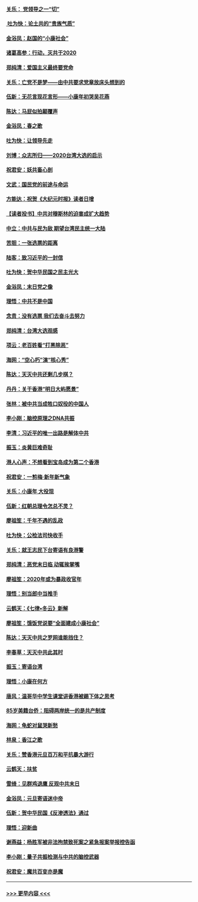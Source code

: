 #### [关乐： 党领导之一“切”](../pages/nsc993/n11804505.md?t=01191955) 
#### [ 吐为快：论土共的“贵族气质”](../pages/nsc993/n11804490.md?t=01191955) 
#### [金浴凤：赵国的“小康社会”](../pages/nsc993/n11804452.md?t=01191955) 
#### [诸葛高参：行动，灭共于2020](../pages/nsc993/n11804120.md?t=01191955) 
#### [郑纯清：爱国主义最终要党命](../pages/nsc993/n11802197.md?t=01191955) 
#### [关乐：亡党不是梦——由中共要求党章放床头想到的](../pages/nsc993/n11802156.md?t=01191955) 
#### [伍新：无花言现花言形——小康年初哭吴花燕](../pages/nsc993/n11800044.md?t=01191955) 
#### [陈达：马屁似拍颠覆声](../pages/nsc993/n11800010.md?t=01191955) 
#### [金浴凤：春之歌](../pages/nsc993/n11797687.md?t=01191955) 
#### [吐为快：让领导先走](../pages/nsc993/n11797512.md?t=01191955) 
#### [刘博：众志所归——2020台湾大选的启示](../pages/nsc993/n11796878.md?t=01191955) 
#### [祝君安：妖共畜心剖](../pages/nsc993/n11794273.md?t=01191955) 
#### [文武：国民党的前途与命运](../pages/nsc993/n11794198.md?t=01191955) 
#### [方能达：祝贺《大纪元时报》读者日增](../pages/nsc993/n11793807.md?t=01191955) 
#### [【读者投书】中共对穆斯林的迫害成扩大趋势](../pages/nsc993/n11791371.md?t=01191955) 
#### [中立：中共与民为敌 期望台湾民主统一大陆](../pages/nsc993/n11790392.md?t=01191955) 
#### [苦胆：一张选票的距离](../pages/nsc993/n11788914.md?t=01191955) 
#### [陆客：致习近平的一封信](../pages/nsc993/n11788867.md?t=01191955) 
#### [吐为快：贺中华民国之民主光大](../pages/nsc993/n11788618.md?t=01191955) 
#### [金浴凤：末日党之像](../pages/nsc993/n11787475.md?t=01191955) 
#### [理悟：中共不是中国](../pages/nsc993/n11787463.md?t=01191955) 
#### [念贲：没有选票  我们去奋斗去努力](../pages/nsc993/n11787398.md?t=01191955) 
#### [郑纯清：台湾大选观感](../pages/nsc993/n11786210.md?t=01191955) 
#### [项云：老百姓看“打黑除恶”](../pages/nsc993/n11785398.md?t=01191955) 
#### [海网：“空心朽”演“核心秀”](../pages/nsc993/n11783874.md?t=01191955) 
#### [陈达：天灭中共还剩几步棋？](../pages/nsc993/n11783719.md?t=01191955) 
#### [丹丹：关于香港“明日大屿愿景”](../pages/nsc993/n11783273.md?t=01191955) 
#### [张林：被中共当成牲口奴役的中国人](../pages/nsc993/n11782397.md?t=01191955) 
#### [李小刚：脑控原理之DNA共振](../pages/nsc993/n11780962.md?t=01191955) 
#### [李清：习近平的唯一出路是解体中共](../pages/nsc993/n11780866.md?t=01191955) 
#### [振玉：炎黄巨难奇耻](../pages/nsc993/n11779632.md?t=01191955) 
#### [港人心声：不想看到宝岛成为第二个香港](../pages/nsc993/n11778817.md?t=01191955) 
#### [祝君安：一剪梅‧新年新气象](../pages/nsc993/n11776340.md?t=01191955) 
#### [关乐：小康年 大役现](../pages/nsc993/n11774213.md?t=01191955) 
#### [伍新：红朝总理令怎总不灵？](../pages/nsc993/n11770813.md?t=01191955) 
#### [廖祖笙：千年不遇的乱政](../pages/nsc993/n11770373.md?t=01191955) 
#### [吐为快：公检法司快收手](../pages/nsc993/n11770359.md?t=01191955) 
#### [关乐：就王志民下台寄语有良港警](../pages/nsc993/n11769903.md?t=01191955) 
#### [郑纯清：恶党末日临 动辄挨掌嘴](../pages/nsc993/n11769356.md?t=01191955) 
#### [廖祖笙：2020年或为暴政收官年](../pages/nsc993/n11768216.md?t=01191955) 
#### [理悟：别当郎中当推手](../pages/nsc993/n11768243.md?t=01191955) 
#### [云鹤天：《七律▪冬云》新解](../pages/nsc993/n11768204.md?t=01191955) 
#### [廖祖笙：饿饭党说要“全面建成小康社会”](../pages/nsc993/n11767482.md?t=01191955) 
#### [陈达：天灭中共之罗网谁能挡住？](../pages/nsc993/n11767465.md?t=01191955) 
#### [李春草：天灭中共此其时](../pages/nsc993/n11767452.md?t=01191955) 
#### [振玉：寄语台湾](../pages/nsc993/n11767432.md?t=01191955) 
#### [理悟：小康在何方](../pages/nsc993/n11767394.md?t=01191955) 
#### [唐风：温哥华中学生课堂讲香港被踢下体之思考](../pages/nsc993/n11766848.md?t=01191955) 
#### [85岁美籍台侨：阻碍两岸统一的是共产制度](../pages/nsc993/n11765043.md?t=01191955) 
#### [海网：龟蛇对鼠哭新愁](../pages/nsc993/n11764895.md?t=01191955) 
#### [林泉：香江之歌](../pages/nsc993/n11764415.md?t=01191955) 
#### [关乐：赞香港元旦百万和平抗暴大游行](../pages/nsc993/n11764382.md?t=01191955) 
#### [云鹤天：扶贫](../pages/nsc993/n11764245.md?t=01191955) 
#### [雪绮：见群鸡退鹰  反观中共末日](../pages/nsc993/n11762112.md?t=01191955) 
#### [金浴凤：元旦寄语迷中帝](../pages/nsc993/n11761788.md?t=01191955) 
#### [伍新：贺中华民国《反渗透法》通过](../pages/nsc993/n11761994.md?t=01191955) 
#### [理悟：迎新曲](../pages/nsc993/n11761152.md?t=01191955) 
#### [谢燕益：杨胜军被非法拘禁致死案之紧急报案举报控告函](../pages/nsc993/n11756134.md?t=01191955) 
#### [李小刚：量子共振检测与中共的脑控武器](../pages/nsc993/n11754518.md?t=01191955) 
#### [祝君安：魔共百变亦是魔](../pages/nsc993/n11754469.md?t=01191955) 

----
#### [ >>> 更早内容 <<< ](../indexes/nsc993-earlier.md)
